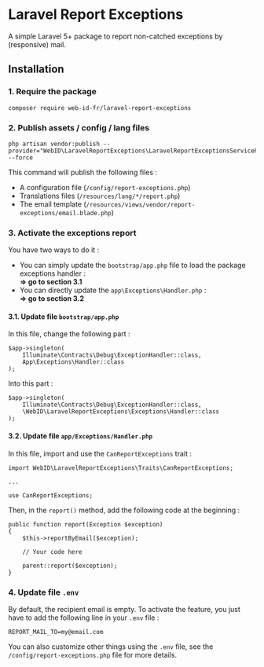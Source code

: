 # Laravel Report Exceptions
A simple Laravel 5+ package to report non-catched exceptions by (responsive) mail.

## Installation

### 1. Require the package
```
composer require web-id-fr/laravel-report-exceptions
```

### 2. Publish assets / config / lang files 
```
php artisan vendor:publish --provider="WebID\LaravelReportExceptions\LaravelReportExceptionsServiceProvider" --force
```
This command will publish the following files :
 * A configuration file (`/config/report-exceptions.php`)
 * Translations files (`/resources/lang/*/report.php`)
 * The email template (`/resources/views/vendor/report-exceptions/email.blade.php`)
### 3. Activate the exceptions report
You have two ways to do it :<br>
 * You can simply update the `bootstrap/app.php` file to load the package exceptions handler : <br>**=> go to section 3.1**
 * You can directly update the `app\Exceptions\Handler.php` : <br>**=> go to section 3.2**
 

#### 3.1. Update file `bootstrap/app.php`
  
In this file, change the following part :
```
$app->singleton(
    Illuminate\Contracts\Debug\ExceptionHandler::class,
    App\Exceptions\Handler::class
);
```
Into this part :
```
$app->singleton(
    Illuminate\Contracts\Debug\ExceptionHandler::class,
    \WebID\LaravelReportExceptions\Exceptions\Handler::class
);
```

#### 3.2. Update file `app/Exceptions/Handler.php`

In this file, import and use the `CanReportExceptions` trait :
```
import WebID\LaravelReportExceptions\Traits\CanReportExceptions;

...

use CanReportExceptions;
```

Then, in the `report()` method, add the following code at the beginning :

```
public function report(Exception $exception)
{
    $this->reportByEmail($exception);
    
    // Your code here
    
    parent::report($exception);
}
```

### 4. Update file `.env`
By default, the recipient email is empty. To activate the feature, you just have to add the following line in your `.env` file :
```
REPORT_MAIL_TO=my@email.com
```

You can also customize other things using the `.env` file, see the `/config/report-exceptions.php` file for more details.
